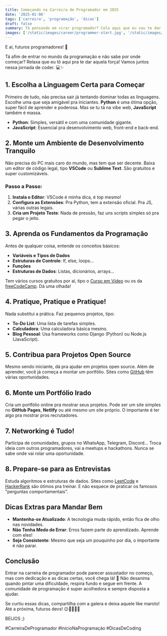 ```yaml
---
title: Começando na Carreira de Programador em 2025
date: '2025-01-06'
tags: ['carreira', 'programação', 'dicas']
draft: false
summary: Tá pensando em virar programador? Cola aqui que eu vou te dar as dicas mais top pra começar nessa jornada!
images: ['/static/images/career/programmer-start.jpg', '/static/images/career/coding.jpg']
---
```


E aí, futuros programadores! 🎉

Tá afim de entrar no mundo da programação e não sabe por onde começar? Relaxa que eu tô aqui pra te dar aquela força! Vamos juntos nessa jornada de coder. 💻✨

## 1. **Escolha a Linguagem Certa para Começar**

Primeiro de tudo, não precisa sair já tentando dominar todas as linguagens. Escolhe uma que seja amigável pra iniciantes. **Python** é uma ótima opção, super fácil de aprender e poderosa. Mas se tu tá na vibe web, **JavaScript** também é massa.

- **Python**: Simples, versátil e com uma comunidade gigante.
- **JavaScript**: Essencial pra desenvolvimento web, front-end e back-end.

## 2. **Monte um Ambiente de Desenvolvimento Tranquilo**

Não precisa do PC mais caro do mundo, mas tem que ser decente. Baixa um editor de código legal, tipo **VSCode** ou **Sublime Text**. São gratuitos e super customizáveis.

### **Passo a Passo:**

1. **Instala o Editor**: VSCode é minha dica, é top mesmo!
2. **Configura as Extensões**: Pra Python, tem a extensão oficial. Pra JS, várias outras legais.
3. **Cria um Projeto Teste**: Nada de pressão, faz uns scripts simples só pra pegar o jeito.

## 3. **Aprenda os Fundamentos da Programação**

Antes de qualquer coisa, entende os conceitos básicos:

- **Variáveis e Tipos de Dados**
- **Estruturas de Controle**: If, else, loops...
- **Funções**
- **Estruturas de Dados**: Listas, dicionários, arrays...

Tem vários cursos gratuitos por aí, tipo o [Curso em Vídeo](https://www.cursoemvideo.com/) ou os da [freeCodeCamp](https://www.freecodecamp.org/). Dá uma olhada!

## 4. **Pratique, Pratique e Pratique!**

Nada substitui a prática. Faz pequenos projetos, tipo:

- **To-Do List**: Uma lista de tarefas simples.
- **Calculadora**: Uma calculadora básica mesmo.
- **Blog Pessoal**: Usa frameworks como Django (Python) ou Node.js (JavaScript).

## 5. **Contribua para Projetos Open Source**

Mesmo sendo iniciante, dá pra ajudar em projetos open source. Além de aprender, você já começa a montar um portfólio. Sites como [GitHub](https://github.com/) têm várias oportunidades.

## 6. **Monte um Portfólio Irado**

Cria um portfólio online pra mostrar seus projetos. Pode ser um site simples no **GitHub Pages**, **Netlify** ou até mesmo um site próprio. O importante é ter algo pra mostrar pros recrutadores.

## 7. **Networking é Tudo!**

Participa de comunidades, grupos no WhatsApp, Telegram, Discord... Troca ideia com outros programadores, vai a meetups e hackathons. Nunca se sabe onde vai rolar uma oportunidade.

## 8. **Prepare-se para as Entrevistas**

Estuda algoritmos e estruturas de dados. Sites como [LeetCode](https://leetcode.com/) e [HackerRank](https://www.hackerrank.com/) são ótimos pra treinar. E não esquece de praticar os famosos "perguntas comportamentais".

## **Dicas Extras para Mandar Bem**

- **Mantenha-se Atualizado**: A tecnologia muda rápido, então fica de olho nas novidades.
- **Não Tenha Medo de Errar**: Erros fazem parte do aprendizado. Aprende com eles!
- **Seja Consistente**: Mesmo que seja um pouquinho por dia, o importante é não parar.

## **Conclusão**

Entrar na carreira de programador pode parecer assustador no começo, mas com dedicação e as dicas certas, você chega lá! 🚀 Não desanima quando pintar uma dificuldade, respira fundo e segue em frente. A comunidade de programação é super acolhedora e sempre disposta a ajudar.

Se curtiu essas dicas, compartilha com a galera e deixa aquele like maroto! Até a próxima, futuros devs! 😉👨‍💻👩‍💻

BEIJOS ;)

#CarreiraDeProgramador #InícioNaProgramação #DicasDeCoding

